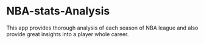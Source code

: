 # NBA-stats-Analysis
This app provides thorough analysis of each season of NBA league and also provide great insights into a player whole career.
